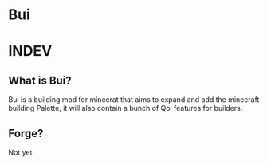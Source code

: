 # Bui
# INDEV
## What is Bui?
Bui is a building mod for minecrat that aims to expand and add the minecraft building Palette, it will also contain a bunch of Qol features for builders.
## Forge?
Not yet.